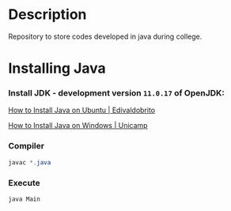 # Description
Repository to store codes developed in java during college.

# Installing Java

### Install JDK - development version `11.0.17` of OpenJDK:

[How to Install Java on Ubuntu | Edivaldobrito](https://www.edivaldobrito.com.br/openjdk-8-no-ubuntu-19-04/)

[How to Install Java on Windows | Unicamp](https://www.ic.unicamp.br/~ra100621/class/2020.1/LPOO_files/curso/prologo/00-instalacao/windows/00-tuto_instal_windows.html)


### Compiler

```powershell
javac *.java
```

### Execute

```powershell
java Main
```